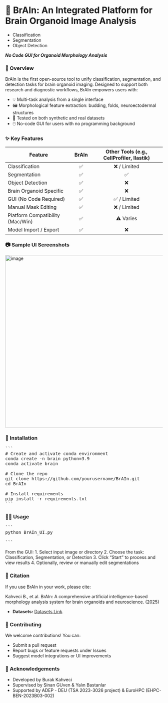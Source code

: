 # 🧠 BrAIn: An Integrated Platform for Brain Organoid Image Analysis

* Classification
* Segmentation
* Object Detection
  
***No Code GUI for Organoid Morphology Analysis***

### 📌 Overview

BrAIn is the first open-source tool to unify classification, segmentation, and detection tasks for brain organoid imaging. Designed to support both research and diagnostic workflows, BrAIn empowers users with:

* 💡 Multi-task analysis from a single interface
* 🖼️ Morphological feature extraction: budding, folds, neuroectodermal structures
* 🧪 Tested on both synthetic and real datasets
* 🖱️ No-code GUI for users with no programming background


### ✨ Key Features

| Feature                             | BrAIn | Other Tools (e.g., CellProfiler, Ilastik) |
|-------------------------------------|:-----:|:-----------------------------------------:|
| Classification                     | ✅    | ❌ / Limited                              |
| Segmentation                       | ✅    | ✅                                        |
| Object Detection                   | ✅    | ❌                                        |
| Brain Organoid Specific            | ✅    | ❌                                        |
| GUI (No Code Required)             | ✅    | ✅ / Limited                              |
| Manual Mask Editing                | ✅    | ❌ / Limited                              |
| Platform Compatibility (Mac/Win)  | ✅    | ⚠️ Varies                                 |
| Model Import / Export              | ✅    | ❌                                        |


### 📷 Sample UI Screenshots


<img width="550" alt="image" src="https://github.com/user-attachments/assets/049bf461-9014-45ea-bdfa-970702e49726" />


### 🚀 Installation

<pre lang="markdown">
```
# Create and activate conda environment
conda create -n brain python=3.9
conda activate brain

# Clone the repo
git clone https://github.com/yourusername/BrAIn.git
cd BrAIn

# Install requirements
pip install -r requirements.txt
```
</pre>

### 🧑‍💻 Usage

<pre lang="markdown">
```
python BrAIn_UI.py
	
```
</pre>

From the GUI:
	1.	Select input image or directory
	2.	Choose the task: Classification, Segmentation, or Detection
	3.	Click “Start” to process and view results
	4.	Optionally, review or manually edit segmentations

### 📒 Citation

If you use BrAIn in your work, please cite:

Kahveci B., et al. BrAIn: A comprehensive artificial intelligence-based morphology analysis system for brain organoids and neuroscience. (2025)

* **Datasets:**
[Datasets Link](https://zenodo.org/records/15503283?token=eyJhbGciOiJIUzUxMiIsImlhdCI6MTc0ODA5MzM2OCwiZXhwIjoxNzU5MDE3NTk5fQ.eyJpZCI6ImYzMzM2ZDI2LTVjNjktNDk2Yy04YzY5LWQwODViMjgwMWNlNyIsImRhdGEiOnt9LCJyYW5kb20iOiI0ZGQwZTY2NGQ3ODU4OTQ5ZjJhMTA5ZjcwZDE0MjMzYiJ9.3DR3CqZN1GgFf1pPGgjvob4B52mDWO4RW-JZk_7Yk2-qN4Zln9dVTN7yEN_6o_Zt4JsVAykiTmKTGAKU-Pkc6w).

### 🤝 Contributing

We welcome contributions! You can:

* Submit a pull request
* Report bugs or feature requests under Issues
* Suggest model integrations or UI improvements

 
### 🧠 Acknowledgements

* Developed by Burak Kahveci
* Supervised by Sinan GUven & Yalın Bastanlar
* Supported by ADEP - DEU (TSA 2023-3026 project) & EuroHPC (EHPC-BEN-2023B03-002)

